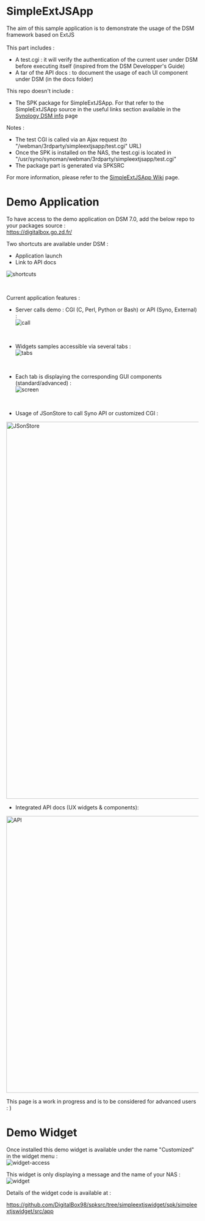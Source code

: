 # SimpleExtJSApp
The aim of this sample application is to demonstrate the usage of the DSM framework based on ExtJS<br><br>
This part includes :
- A test.cgi : it will verify the authentication of the current user under DSM before executing itself (inspired from the DSM Developper's Guide)
- A tar of the API docs : to document the usage of each UI component under DSM (in the docs folder)

This repo doesn't include :
- The SPK package for SimpleExtJSApp. For that refer to the SimpleExtJSApp source in the useful links section available in the [Synology DSM info](https://github.com/DigitalBox98/SimpleExtJSApp/wiki/Synology-DSM-info) page 

Notes : 
- The test CGI is called via an Ajax request (to "/webman/3rdparty/simpleextjsapp/test.cgi" URL) <br>
- Once the SPK is installed on the NAS, the test.cgi is located in "/usr/syno/synoman/webman/3rdparty/simpleextjsapp/test.cgi"
- The package part is generated via SPKSRC

For more information, please refer to the [SimpleExtJSApp Wiki](https://github.com/DigitalBox98/SimpleExtJSApp/wiki) page.

# Demo Application

To have access to the demo application on DSM 7.0, add the below repo to your packages source : <br>
https://digitalbox.go.zd.fr/

Two shortcuts are available under DSM :
- Application launch
- Link to API docs

![shortcuts](https://user-images.githubusercontent.com/57635141/117481775-be0bce80-af63-11eb-927a-49bf98d08dd4.png)

<br>

Current application features : 

- Server calls demo : CGI (C, Perl, Python or Bash) or API (Syno, External) : <br>
![call](https://user-images.githubusercontent.com/57635141/117197233-dce55600-ade7-11eb-949b-0dd2eeba4b8f.png)
<br>

- Widgets samples accessible via several tabs : <br>
![tabs](https://user-images.githubusercontent.com/57635141/117197034-93950680-ade7-11eb-8e2b-ccc85ddcc47d.png)
<br>

- Each tab is displaying the corresponding GUI components (standard/advanced) : <br>
![screen](https://user-images.githubusercontent.com/57635141/117197587-48c7be80-ade8-11eb-8fbe-5da66a46c14f.png)
<br>

- Usage of JSonStore to call Syno API or customized CGI : <br>
<img width="986" alt="JSonStore" src="https://github.com/DigitalBox98/SimpleExtJSApp/assets/57635141/2d97f30a-5bbe-4b6d-817c-ac42489ea226">
<br>

- Integrated API docs (UX widgets & components): <br>
<img width="724" alt="API" src="https://user-images.githubusercontent.com/57635141/117019518-c19a1e00-acf5-11eb-87a7-b0559fe10ee9.png">
<br>

This page is a work in progress and is to be considered for advanced users : ) <br>


# Demo Widget


Once installed this demo widget is available under the name "Customized" in the widget menu : <br>
![widget-access](https://github.com/DigitalBox98/SimpleExtJSApp/assets/57635141/f91da440-c8e3-4fbc-a9be-d2626bd69521)
<br>

This widget is only displaying a message and the name of your NAS :<br>
![widget](https://github.com/DigitalBox98/SimpleExtJSApp/assets/57635141/612a654d-5ebb-482b-a33a-edd9c5bd53a3)
<br>

Details of the widget code is available at : <br>

https://github.com/DigitalBox98/spksrc/tree/simpleextjswidget/spk/simpleextjswidget/src/app


